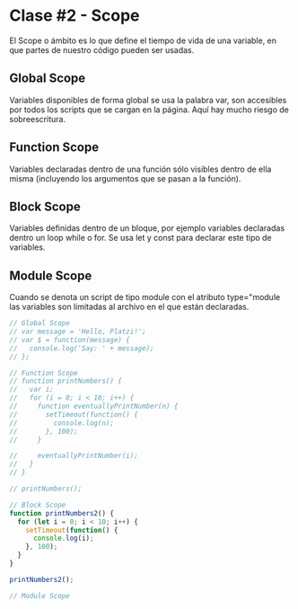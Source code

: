 # Clase #2 - Scope

El Scope o ámbito es lo que define el tiempo de vida de una variable, en que partes de nuestro código pueden ser usadas.

## Global Scope

Variables disponibles de forma global se usa la palabra var, son accesibles por todos los scripts que se cargan en la página. Aquí hay mucho riesgo de sobreescritura.

## Function Scope

Variables declaradas dentro de una función sólo visibles dentro de ella misma (incluyendo los argumentos que se pasan a la función).

## Block Scope

Variables definidas dentro de un bloque, por ejemplo variables declaradas dentro un loop while o for. Se usa let y const para declarar este tipo de variables.

## Module Scope

Cuando se denota un script de tipo module con el atributo type="module las variables son limitadas al archivo en el que están declaradas.

```js
// Global Scope
// var message = 'Hello, Platzi!';
// var $ = function(message) {
//   console.log('Say: ' + message);
// };

// Function Scope
// function printNumbers() {
//   var i;
//   for (i = 0; i < 10; i++) {
//     function eventuallyPrintNumber(n) {
//       setTimeout(function() {
//         console.log(n);
//       }, 100);
//     }

//     eventuallyPrintNumber(i);
//   }
// }

// printNumbers();

// Block Scope
function printNumbers2() {
  for (let i = 0; i < 10; i++) {
    setTimeout(function() {
      console.log(i);
    }, 100);
  }
}

printNumbers2();

// Module Scope
```
